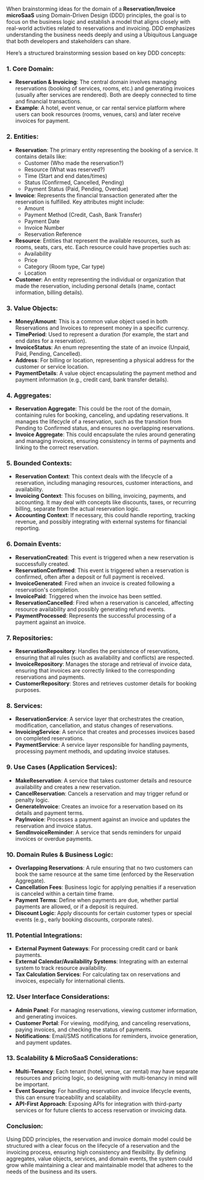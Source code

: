 When brainstorming ideas for the domain of a **Reservation/Invoice microSaaS** using Domain-Driven Design (DDD) principles, the goal is to focus on the business logic and establish a model that aligns closely with real-world activities related to reservations and invoicing. DDD emphasizes understanding the business needs deeply and using a Ubiquitous Language that both developers and stakeholders can share.

Here’s a structured brainstorming session based on key DDD concepts:

### 1. **Core Domain**: 
   - **Reservation & Invoicing**: The central domain involves managing reservations (booking of services, rooms, etc.) and generating invoices (usually after services are rendered). Both are deeply connected to time and financial transactions.
   - **Example**: A hotel, event venue, or car rental service platform where users can book resources (rooms, venues, cars) and later receive invoices for payment.

### 2. **Entities**:
   - **Reservation**: The primary entity representing the booking of a service. It contains details like:
     - Customer (Who made the reservation?)
     - Resource (What was reserved?)
     - Time (Start and end dates/times)
     - Status (Confirmed, Cancelled, Pending)
     - Payment Status (Paid, Pending, Overdue)
   - **Invoice**: Represents the financial transaction generated after the reservation is fulfilled. Key attributes might include:
     - Amount
     - Payment Method (Credit, Cash, Bank Transfer)
     - Payment Date
     - Invoice Number
     - Reservation Reference
   - **Resource**: Entities that represent the available resources, such as rooms, seats, cars, etc. Each resource could have properties such as:
     - Availability
     - Price
     - Category (Room type, Car type)
     - Location
   - **Customer**: An entity representing the individual or organization that made the reservation, including personal details (name, contact information, billing details).

### 3. **Value Objects**:
   - **Money/Amount**: This is a common value object used in both Reservations and Invoices to represent money in a specific currency.
   - **TimePeriod**: Used to represent a duration (for example, the start and end dates for a reservation).
   - **InvoiceStatus**: An enum representing the state of an invoice (Unpaid, Paid, Pending, Cancelled).
   - **Address**: For billing or location, representing a physical address for the customer or service location.
   - **PaymentDetails**: A value object encapsulating the payment method and payment information (e.g., credit card, bank transfer details).

### 4. **Aggregates**:
   - **Reservation Aggregate**: This could be the root of the domain, containing rules for booking, canceling, and updating reservations. It manages the lifecycle of a reservation, such as the transition from Pending to Confirmed status, and ensures no overlapping reservations.
   - **Invoice Aggregate**: This could encapsulate the rules around generating and managing invoices, ensuring consistency in terms of payments and linking to the correct reservation.

### 5. **Bounded Contexts**:
   - **Reservation Context**: This context deals with the lifecycle of a reservation, including managing resources, customer interactions, and availability.
   - **Invoicing Context**: This focuses on billing, invoicing, payments, and accounting. It may deal with concepts like discounts, taxes, or recurring billing, separate from the actual reservation logic.
   - **Accounting Context**: If necessary, this could handle reporting, tracking revenue, and possibly integrating with external systems for financial reporting.

### 6. **Domain Events**:
   - **ReservationCreated**: This event is triggered when a new reservation is successfully created.
   - **ReservationConfirmed**: This event is triggered when a reservation is confirmed, often after a deposit or full payment is received.
   - **InvoiceGenerated**: Fired when an invoice is created following a reservation's completion.
   - **InvoicePaid**: Triggered when the invoice has been settled.
   - **ReservationCancelled**: Fired when a reservation is canceled, affecting resource availability and possibly generating refund events.
   - **PaymentProcessed**: Represents the successful processing of a payment against an invoice.

### 7. **Repositories**:
   - **ReservationRepository**: Handles the persistence of reservations, ensuring that all rules (such as availability and conflicts) are respected.
   - **InvoiceRepository**: Manages the storage and retrieval of invoice data, ensuring that invoices are correctly linked to the corresponding reservations and payments.
   - **CustomerRepository**: Stores and retrieves customer details for booking purposes.

### 8. **Services**:
   - **ReservationService**: A service layer that orchestrates the creation, modification, cancellation, and status changes of reservations.
   - **InvoicingService**: A service that creates and processes invoices based on completed reservations.
   - **PaymentService**: A service layer responsible for handling payments, processing payment methods, and updating invoice statuses.

### 9. **Use Cases (Application Services)**:
   - **MakeReservation**: A service that takes customer details and resource availability and creates a new reservation.
   - **CancelReservation**: Cancels a reservation and may trigger refund or penalty logic.
   - **GenerateInvoice**: Creates an invoice for a reservation based on its details and payment terms.
   - **PayInvoice**: Processes a payment against an invoice and updates the reservation and invoice status.
   - **SendInvoiceReminder**: A service that sends reminders for unpaid invoices or overdue payments.

### 10. **Domain Rules & Business Logic**:
   - **Overlapping Reservations**: A rule ensuring that no two customers can book the same resource at the same time (enforced by the Reservation Aggregate).
   - **Cancellation Fees**: Business logic for applying penalties if a reservation is canceled within a certain time frame.
   - **Payment Terms**: Define when payments are due, whether partial payments are allowed, or if a deposit is required.
   - **Discount Logic**: Apply discounts for certain customer types or special events (e.g., early booking discounts, corporate rates).

### 11. **Potential Integrations**:
   - **External Payment Gateways**: For processing credit card or bank payments.
   - **External Calendar/Availability Systems**: Integrating with an external system to track resource availability.
   - **Tax Calculation Services**: For calculating tax on reservations and invoices, especially for international clients.

### 12. **User Interface Considerations**:
   - **Admin Panel**: For managing reservations, viewing customer information, and generating invoices.
   - **Customer Portal**: For viewing, modifying, and canceling reservations, paying invoices, and checking the status of payments.
   - **Notifications**: Email/SMS notifications for reminders, invoice generation, and payment updates.

### 13. **Scalability & MicroSaaS Considerations**:
   - **Multi-Tenancy**: Each tenant (hotel, venue, car rental) may have separate resources and pricing logic, so designing with multi-tenancy in mind will be important.
   - **Event Sourcing**: For handling reservation and invoice lifecycle events, this can ensure traceability and scalability.
   - **API-First Approach**: Exposing APIs for integration with third-party services or for future clients to access reservation or invoicing data.

### Conclusion:
Using DDD principles, the reservation and invoice domain model could be structured with a clear focus on the lifecycle of a reservation and the invoicing process, ensuring high consistency and flexibility. By defining aggregates, value objects, services, and domain events, the system could grow while maintaining a clear and maintainable model that adheres to the needs of the business and its users.
